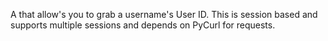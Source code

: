 A that allow's you to grab a username's User ID. This is session based and supports multiple sessions and depends on PyCurl for requests.
